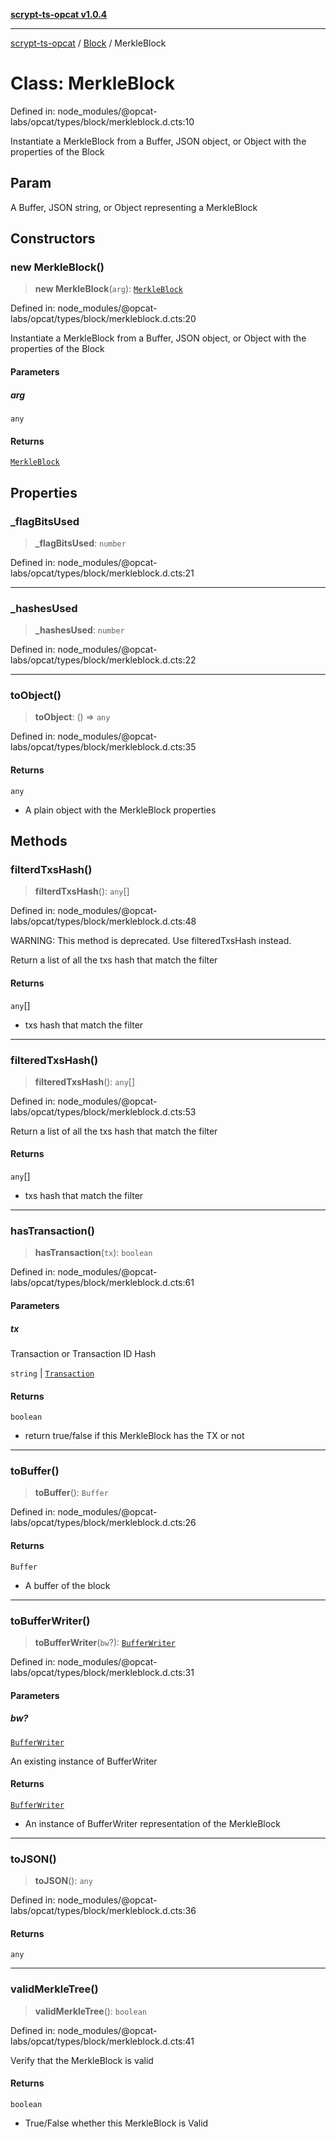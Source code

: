 [**scrypt-ts-opcat v1.0.4**](../../../README.md)

***

[scrypt-ts-opcat](../../../README.md) / [Block](../README.md) / MerkleBlock

# Class: MerkleBlock

Defined in: node\_modules/@opcat-labs/opcat/types/block/merkleblock.d.cts:10

Instantiate a MerkleBlock from a Buffer, JSON object, or Object with
the properties of the Block

## Param

A Buffer, JSON string, or Object representing a MerkleBlock

## Constructors

### new MerkleBlock()

> **new MerkleBlock**(`arg`): [`MerkleBlock`](MerkleBlock.md)

Defined in: node\_modules/@opcat-labs/opcat/types/block/merkleblock.d.cts:20

Instantiate a MerkleBlock from a Buffer, JSON object, or Object with
the properties of the Block

#### Parameters

##### arg

`any`

#### Returns

[`MerkleBlock`](MerkleBlock.md)

## Properties

### \_flagBitsUsed

> **\_flagBitsUsed**: `number`

Defined in: node\_modules/@opcat-labs/opcat/types/block/merkleblock.d.cts:21

***

### \_hashesUsed

> **\_hashesUsed**: `number`

Defined in: node\_modules/@opcat-labs/opcat/types/block/merkleblock.d.cts:22

***

### toObject()

> **toObject**: () => `any`

Defined in: node\_modules/@opcat-labs/opcat/types/block/merkleblock.d.cts:35

#### Returns

`any`

- A plain object with the MerkleBlock properties

## Methods

### filterdTxsHash()

> **filterdTxsHash**(): `any`[]

Defined in: node\_modules/@opcat-labs/opcat/types/block/merkleblock.d.cts:48

WARNING: This method is deprecated. Use filteredTxsHash instead.

Return a list of all the txs hash that match the filter

#### Returns

`any`[]

- txs hash that match the filter

***

### filteredTxsHash()

> **filteredTxsHash**(): `any`[]

Defined in: node\_modules/@opcat-labs/opcat/types/block/merkleblock.d.cts:53

Return a list of all the txs hash that match the filter

#### Returns

`any`[]

- txs hash that match the filter

***

### hasTransaction()

> **hasTransaction**(`tx`): `boolean`

Defined in: node\_modules/@opcat-labs/opcat/types/block/merkleblock.d.cts:61

#### Parameters

##### tx

Transaction or Transaction ID Hash

`string` | [`Transaction`](../../../classes/Transaction.md)

#### Returns

`boolean`

- return true/false if this MerkleBlock has the TX or not

***

### toBuffer()

> **toBuffer**(): `Buffer`

Defined in: node\_modules/@opcat-labs/opcat/types/block/merkleblock.d.cts:26

#### Returns

`Buffer`

- A buffer of the block

***

### toBufferWriter()

> **toBufferWriter**(`bw`?): [`BufferWriter`](../../encoding/classes/BufferWriter.md)

Defined in: node\_modules/@opcat-labs/opcat/types/block/merkleblock.d.cts:31

#### Parameters

##### bw?

[`BufferWriter`](../../encoding/classes/BufferWriter.md)

An existing instance of BufferWriter

#### Returns

[`BufferWriter`](../../encoding/classes/BufferWriter.md)

- An instance of BufferWriter representation of the MerkleBlock

***

### toJSON()

> **toJSON**(): `any`

Defined in: node\_modules/@opcat-labs/opcat/types/block/merkleblock.d.cts:36

#### Returns

`any`

***

### validMerkleTree()

> **validMerkleTree**(): `boolean`

Defined in: node\_modules/@opcat-labs/opcat/types/block/merkleblock.d.cts:41

Verify that the MerkleBlock is valid

#### Returns

`boolean`

- True/False whether this MerkleBlock is Valid

